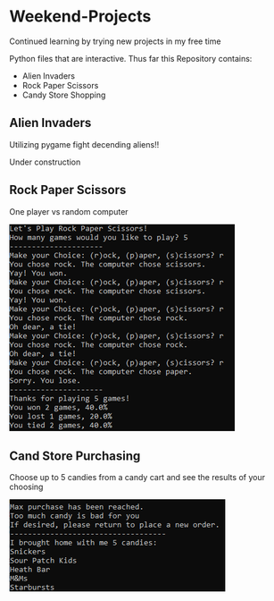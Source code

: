 # Weekend-Projects
Continued learning by trying new projects in my free time 

Python files that are interactive. Thus far this Repository contains:
 * Alien Invaders
 * Rock Paper Scissors
 * Candy Store Shopping

## Alien Invaders
Utilizing pygame fight decending aliens!!

Under construction

## Rock Paper Scissors
One player vs random computer

![Rock Paper Scissor Results](./images/rock_paper_scissors_end.png)


## Cand Store Purchasing
Choose up to 5 candies from a candy cart and see the results of your choosing

![Candy Store Sample](./images/candy_choices.png)
